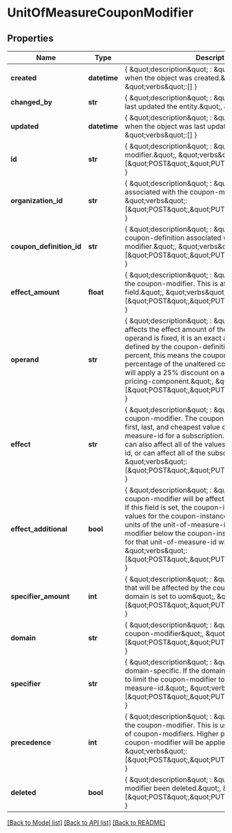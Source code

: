 # UnitOfMeasureCouponModifier

## Properties
Name | Type | Description | Notes
------------ | ------------- | ------------- | -------------
**created** | **datetime** | { \&quot;description\&quot; : \&quot;The UTC DateTime when the object was created.\&quot;, \&quot;verbs\&quot;:[] } | [optional] 
**changed_by** | **str** | { \&quot;description\&quot; : \&quot;ID of the user who last updated the entity.\&quot;, \&quot;verbs\&quot;:[] } | [optional] 
**updated** | **datetime** | { \&quot;description\&quot; : \&quot;The UTC DateTime when the object was last updated.\&quot;, \&quot;verbs\&quot;:[] } | [optional] 
**id** | **str** | { \&quot;description\&quot; : \&quot;ID of the coupon-modifier.\&quot;, \&quot;verbs\&quot;:[\&quot;POST\&quot;,\&quot;PUT\&quot;,\&quot;GET\&quot;] } | [optional] 
**organization_id** | **str** | { \&quot;description\&quot; : \&quot;ID of the organization associated with the coupon-modifier.\&quot;, \&quot;verbs\&quot;:[\&quot;POST\&quot;,\&quot;PUT\&quot;,\&quot;GET\&quot;] } | 
**coupon_definition_id** | **str** | { \&quot;description\&quot; : \&quot;The unique ID of the coupon-definition associated with the coupon-modifier.\&quot;, \&quot;verbs\&quot;:[\&quot;POST\&quot;,\&quot;PUT\&quot;,\&quot;GET\&quot;] } | [optional] 
**effect_amount** | **float** | { \&quot;description\&quot; : \&quot;The effect amount for the coupon-modifier. This is affected by the operand field.\&quot;, \&quot;verbs\&quot;:[\&quot;POST\&quot;,\&quot;PUT\&quot;,\&quot;GET\&quot;] } | 
**operand** | **str** | { \&quot;description\&quot; : \&quot;The operand field affects the effect amount of the coupon-modifier. If the operand is fixed, it is an exact amount of the currency defined by the coupon-definition. If the operand is percent, this means the coupon will be affecting a percentage of the unaltered cost. E.g. a 25% modifier will apply a 25% discount on a subscription or a pricing-component.\&quot;, \&quot;verbs\&quot;:[\&quot;POST\&quot;,\&quot;PUT\&quot;,\&quot;GET\&quot;] } | 
**effect** | **str** | { \&quot;description\&quot; : \&quot;The effect of the coupon-modifier. The coupon-modifier can affect first, last, and cheapest value of a specific unit-of-measure-id for a subscription. The coupon-modifier can also affect all of the values for a unit-of-measure-id, or can affect all of the subscription cost.\&quot;, \&quot;verbs\&quot;:[\&quot;POST\&quot;,\&quot;PUT\&quot;,\&quot;GET\&quot;] } | 
**effect_additional** | **bool** | { \&quot;description\&quot; : \&quot;Specifies whether the coupon-modifier will be affecting only additional units. If this field is set, the coupon-instance-existing-values for the coupon-instance are observed, and any units of the unit-of-measure-id defined by the modifier below the coupon-instance-existing-values for that unit-of-measure-id will be ignored.\&quot;, \&quot;verbs\&quot;:[\&quot;POST\&quot;,\&quot;PUT\&quot;,\&quot;GET\&quot;] } | [default to False]
**specifier_amount** | **int** | { \&quot;description\&quot; : \&quot;The number of units that will be affected by the coupon-modifier, if the domain is set to uom\&quot;, \&quot;verbs\&quot;:[\&quot;POST\&quot;,\&quot;PUT\&quot;,\&quot;GET\&quot;] } | 
**domain** | **str** | { \&quot;description\&quot; : \&quot;The domain of the coupon-modifier\&quot;, \&quot;verbs\&quot;:[\&quot;POST\&quot;,\&quot;PUT\&quot;,\&quot;GET\&quot;] } | 
**specifier** | **str** | { \&quot;description\&quot; : \&quot;The specifier is domain-specific. If the domain is uom, this field is used to limit the coupon-modifier to a specific unit-of-measure-id.\&quot;, \&quot;verbs\&quot;:[\&quot;POST\&quot;,\&quot;PUT\&quot;,\&quot;GET\&quot;] } | [optional] 
**precedence** | **int** | { \&quot;description\&quot; : \&quot;The precedence of the coupon-modifier. This is used to order application of coupon-modifiers. Higher precedence means the coupon-modifier will be applied before others.\&quot;, \&quot;verbs\&quot;:[\&quot;POST\&quot;,\&quot;PUT\&quot;,\&quot;GET\&quot;] } | 
**deleted** | **bool** | { \&quot;description\&quot; : \&quot;Has the coupon-modifier been deleted.\&quot;, \&quot;verbs\&quot;:[\&quot;POST\&quot;,\&quot;PUT\&quot;,\&quot;GET\&quot;] } | [default to False]

[[Back to Model list]](../README.md#documentation-for-models) [[Back to API list]](../README.md#documentation-for-api-endpoints) [[Back to README]](../README.md)


